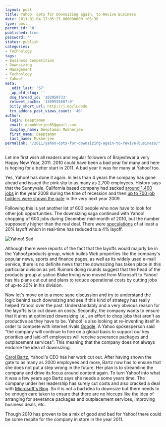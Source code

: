 ```yaml
---
layout: post
title: Yahoo! opts for Downsizing again, to Revive Business
date: 2011-01-04 17:05:27.000000000 +05:30
type: post
parent_id: '0'
published: true
password: ''
status: publish
categories:
- Technology
tags:
- Business Competition
- Downsizing
- Management
- Technology
- Yahoo!
meta:
  _edit_last: '67'
  _wp_old_slug: ''
  dsq_thread_id: '202950733'
  retweet_cache: '1309555887:0'
  bitly_short_url: http://j.mp/lLdodm
  trx_addons_post_views_count: '46'
author:
  login: Deeptaman
  email: d.mukherjee05@gmail.com
  display_name: Deeptaman Mukherjee
  first_name: Deeptaman
  last_name: Mukherjee
permalink: "/2011/yahoo-opts-for-downsizing-again-to-revive-business/"
---
```

<p>Let me first wish all readers and regular followers of Brajeshwar a very Happy New Year, 2011. 2010 could have been a bad year for many and here is hoping for a better start in 2011. A bad year it was for many at Yahoo! too.</p>
<p>Yes, Yahoo! has done it again. In less than 4 years the company has gone ahead and issued the pink slip to as many as 2,700 employees. History says that the Sunnyvale, California based company had sacked <a href="http://www.thefreelibrary.com/Yahoo+to+cut+1,400+jobs-a01611678420">around 1,400 jobs</a> in the year 2008 during the time of recession and then <a href="http://www.theglobeandmail.com/news/technology/yahoo-cuts-700-jobs-as-ad-slump-worsens/article986648/">up to 700 job holders were shown the gate</a> in the very next year 2009.</p>
<p>Following this is yet another lot of 600 people who now have to look for other job opportunities. The downsizing saga continued with Yahoo! chopping of 600 jobs during December mid-month of 2010, but the number supposedly higher than the real deal. There were <a href="http://techcrunch.com/2010/11/11/yahoos-freaking-out-over-20-layoff-rumors/">speculations</a> of at least a 20% layoff which in real-time has reduced to a 4% layoff.</p>
<p><!--more--></p>
<p><img src="/static/2011/01/yahoo-sad.jpg" alt="Yahoo! Sad" class="alignright" /></p>
<p>Although there were reports of the fact that the layoffs would majorly be in the Yahoo! products group, which builds Web properties like the company's popular news, sports and finance pages, as well as its widely used e-mail service, there is no definite news that the downsizing has taken place in this particular division as yet. Rumors doing rounds suggest that the head of the products group at yahoo Blake Irving who moved from Microsoft to Yahoo! has his plans cut out and plans to reduce operational costs by cutting jobs of up-to 20% in his division. </p>
<p>Now let's move on to a more sane discussion and try to understand the logic behind such downsizing and see if this kind of strategy has really helped Yahoo! over the past. Understandably and a very obvious reason for the layoffs is to cut down on costs. Secondly, the company wants to ensure that it aims at optimized downsizing i.e., an effort to chop jobs that aren't as productive as they have to be. Yahoo! is also looking at re-inventing itself in order to compete with internet rivals <a href="http://www.langreiter.com/exec/yahoo-vs-google.html">Google</a>. A Yahoo spokesperson said "the company will continue to hire on a global basis to support our key priorities and laid-off employees will receive severance packages and outplacement services". This meaning that the company does not always endorse the idea of downsizing.</p>
<p><a href="http://en.wikipedia.org/wiki/Carol_Bartz">Carol Bartz</a>, Yahoo!'s CEO has her work cut out. After having shown the gate to as many as 2000 employees and more, Bartz now has to ensure that she does not put a step wrong in the future. Her plan is to streamline the company and drive its focus around content again. To turn Yahoo! into what it was a few years ago Bartz says she needs a  some years time. The company under her leadership has surely cut costs and also cracked a deal with <a href="http://www.bing.com/">Microsoft's Bing</a>. So it is not a bad idea to downsize but there needs to be enough care taken to ensure that there are no hiccups like the idea of arranging for severance packages and outplacement services, improving business deals, etc.</p>
<p>Though 2010 has proven to be a mix of good and bad for Yahoo! there could be some respite for the company in store in the year 2011.</p>
